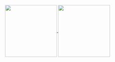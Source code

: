 <a href="https://github.com/ericdallo">
  <img align="center" height="170px" src="https://github-readme-stats.vercel.app/api?username=ericdallo&show_icons=true&theme=dracula" />
</a>
<a href="https://github.com/ericdallo">
  <img align="center" height="170px" src="https://github-readme-stats.vercel.app/api/top-langs/?username=ericdallo&layout=compact&show_icons=true&theme=dracula" />
</a>
